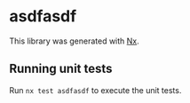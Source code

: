 # asdfasdf

This library was generated with [Nx](https://nx.dev).

## Running unit tests

Run `nx test asdfasdf` to execute the unit tests.
